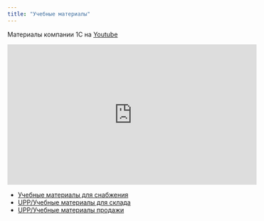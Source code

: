 ```yaml
---
title: "Учебные материалы"
---
```


Материалы компании 1С на [Youtube](https://youtube.com/playlist?list=PLY7ViBfWFBOk1_0OwI5ESZyxgo-mQDCyq)

<iframe width="560" height="315" src="https://www.youtube.com/embed/videoseries?list=PLY7ViBfWFBOk1_0OwI5ESZyxgo-mQDCyq" title="YouTube video player" frameborder="0" allow="accelerometer; autoplay; clipboard-write; encrypted-media; gyroscope; picture-in-picture" allowfullscreen></iframe>


- [Учебные материалы для снабжения](Учебные%20материалы%20для%20снабжения.md)
- [UPP/Учебные материалы для склада](Учебные%20материалы%20для%20склада.md)
- [UPP/Учебные материалы продажи](Учебные%20материалы%20продажи.md)